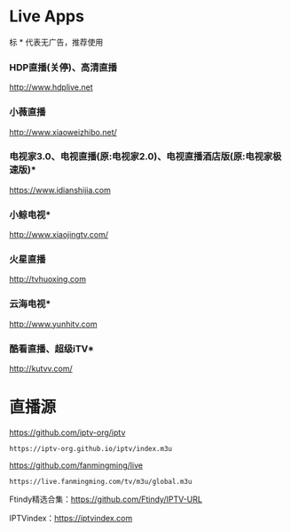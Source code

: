# Live Apps

标 * 代表无广告，推荐使用

### HDP直播(关停)、高清直播  
http://www.hdplive.net

### 小薇直播  
http://www.xiaoweizhibo.net/

### 电视家3.0、电视直播(原:电视家2.0)、电视直播酒店版(原:电视家极速版)*  
https://www.idianshijia.com

### 小鲸电视*  
http://www.xiaojingtv.com/

### 火星直播  
http://tvhuoxing.com

### 云海电视*  
http://www.yunhitv.com

### 酷看直播、超级iTV*  
http://kutvv.com/


# 直播源

https://github.com/iptv-org/iptv

    https://iptv-org.github.io/iptv/index.m3u

https://github.com/fanmingming/live

    https://live.fanmingming.com/tv/m3u/global.m3u

Ftindy精选合集：https://github.com/Ftindy/IPTV-URL

IPTVindex：https://iptvindex.com
